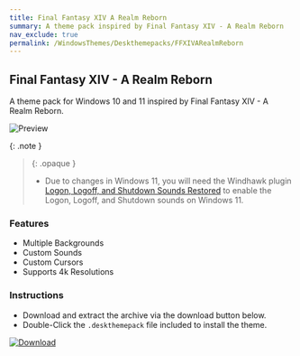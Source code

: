 ```yaml
---
title: Final Fantasy XIV A Realm Reborn
summary: A theme pack inspired by Final Fantasy XIV - A Realm Reborn
nav_exclude: true
permalink: /WindowsThemes/Deskthemepacks/FFXIVARealmReborn
---
```


## Final Fantasy XIV - A Realm Reborn

A theme pack for Windows 10 and 11 inspired by Final Fantasy XIV - A Realm Reborn.

![Preview](https://gitlab.com/the-back-room/deskthemepacks/sfw/ffxiv-arr/-/raw/main/Extras/Preview.bmp)

{: .note }
> {: .opaque }
> - Due to changes in Windows 11, you will need the Windhawk plugin [Logon, Logoff, and Shutdown Sounds Restored](https://windhawk.net/mods/logon-logoff-shutdown-sounds) to enable the Logon, Logoff, and Shutdown sounds on Windows 11.

### Features

- Multiple Backgrounds
- Custom Sounds
- Custom Cursors
- Supports 4k Resolutions

### Instructions

- Download and extract the archive via the download button below.
- Double-Click the `.deskthemepack` file included to install the theme.

[![Download](https://img.shields.io/badge/Download-black?style=for-the-badge&logo=gitlab&logoColor=white&logoSize=auto&labelColor=red&color=black&cacheSeconds=3600)](https://gitlab.com/the-back-room/deskthemepacks/sfw/ffxiv-arr/-/archive/main/ffxiv-arr-main.zip)